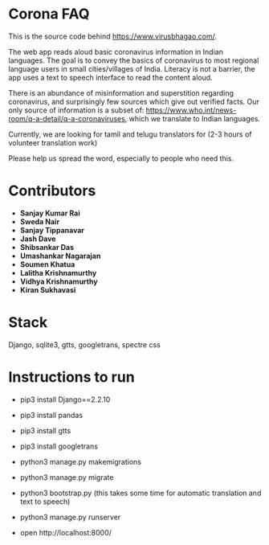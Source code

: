 # Corona FAQ

This is the source code behind https://www.virusbhagao.com/.

The web app reads aloud basic coronavirus information in Indian languages. The goal is to convey the basics of coronavirus to most regional language users in small cities/villages of India. Literacy is not a barrier, the app uses a text to speech interface to read the content aloud.

There is an abundance of misinformation and superstition regarding coronavirus, and surprisingly few sources which give out verified facts. Our only source of information is a subset of: https://www.who.int/news-room/q-a-detail/q-a-coronaviruses, which we translate to Indian languages.

Currently, we are looking for tamil and telugu translators for (2-3 hours of volunteer translation work)

Please help us spread the word, especially to people who need this.

# Contributors

- **Sanjay Kumar Rai**
- **Sweda Nair**
- **Sanjay Tippanavar**
- **Jash Dave**
- **Shibsankar Das**
- **Umashankar Nagarajan**
- **Soumen Khatua**
- **Lalitha Krishnamurthy**
- **Vidhya Krishnamurthy**
- **Kiran Sukhavasi**


# Stack
Django, sqlite3, gtts, googletrans, spectre css


# Instructions to run

- pip3 install Django==2.2.10
- pip3 install pandas
- pip3 install gtts
- pip3 install googletrans
- python3 manage.py makemigrations
- python3 manage.py migrate
- python3 bootstrap.py (this takes some time for automatic translation and text to speech)
- python3 manage.py runserver

- open http://localhost:8000/
